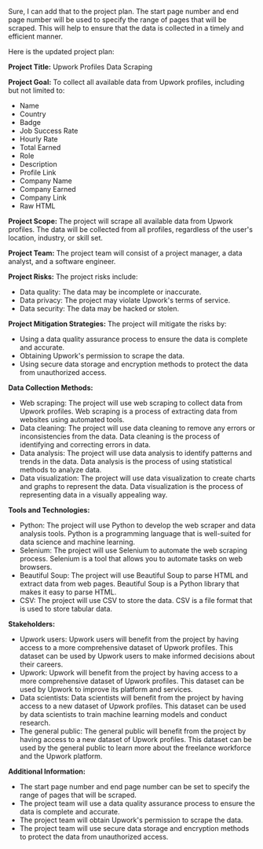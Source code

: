 Sure, I can add that to the project plan. The start page number and end page number will be used to specify the range of pages that will be scraped. This will help to ensure that the data is collected in a timely and efficient manner.

Here is the updated project plan:

**Project Title:** Upwork Profiles Data Scraping

**Project Goal:** To collect all available data from Upwork profiles, including but not limited to:

* Name
* Country
* Badge
* Job Success Rate
* Hourly Rate
* Total Earned
* Role
* Description
* Profile Link
* Company Name
* Company Earned
* Company Link
* Raw HTML

**Project Scope:** The project will scrape all available data from Upwork profiles. The data will be collected from all profiles, regardless of the user's location, industry, or skill set.

**Project Team:** The project team will consist of a project manager, a data analyst, and a software engineer.

**Project Risks:** The project risks include:

* Data quality: The data may be incomplete or inaccurate.
* Data privacy: The project may violate Upwork's terms of service.
* Data security: The data may be hacked or stolen.

**Project Mitigation Strategies:** The project will mitigate the risks by:

* Using a data quality assurance process to ensure the data is complete and accurate.
* Obtaining Upwork's permission to scrape the data.
* Using secure data storage and encryption methods to protect the data from unauthorized access.

**Data Collection Methods:**

* Web scraping: The project will use web scraping to collect data from Upwork profiles. Web scraping is a process of extracting data from websites using automated tools.
* Data cleaning: The project will use data cleaning to remove any errors or inconsistencies from the data. Data cleaning is the process of identifying and correcting errors in data.
* Data analysis: The project will use data analysis to identify patterns and trends in the data. Data analysis is the process of using statistical methods to analyze data.
* Data visualization: The project will use data visualization to create charts and graphs to represent the data. Data visualization is the process of representing data in a visually appealing way.

**Tools and Technologies:**

* Python: The project will use Python to develop the web scraper and data analysis tools. Python is a programming language that is well-suited for data science and machine learning.
* Selenium: The project will use Selenium to automate the web scraping process. Selenium is a tool that allows you to automate tasks on web browsers.
* Beautiful Soup: The project will use Beautiful Soup to parse HTML and extract data from web pages. Beautiful Soup is a Python library that makes it easy to parse HTML.
* CSV: The project will use CSV to store the data. CSV is a file format that is used to store tabular data.

**Stakeholders:**

* Upwork users: Upwork users will benefit from the project by having access to a more comprehensive dataset of Upwork profiles. This dataset can be used by Upwork users to make informed decisions about their careers.
* Upwork: Upwork will benefit from the project by having access to a more comprehensive dataset of Upwork profiles. This dataset can be used by Upwork to improve its platform and services.
* Data scientists: Data scientists will benefit from the project by having access to a new dataset of Upwork profiles. This dataset can be used by data scientists to train machine learning models and conduct research.
* The general public: The general public will benefit from the project by having access to a new dataset of Upwork profiles. This dataset can be used by the general public to learn more about the freelance workforce and the Upwork platform.

**Additional Information:**

* The start page number and end page number can be set to specify the range of pages that will be scraped.
* The project team will use a data quality assurance process to ensure the data is complete and accurate.
* The project team will obtain Upwork's permission to scrape the data.
* The project team will use secure data storage and encryption methods to protect the data from unauthorized access.
